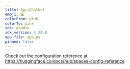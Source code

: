 ```yaml
---
title: AgriChatbot
emoji: 💻
colorFrom: pink
colorTo: pink
sdk: gradio
sdk_version: 4.24.0
app_file: app.py
pinned: false
---
```


Check out the configuration reference at https://huggingface.co/docs/hub/spaces-config-reference
